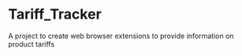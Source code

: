# Tariff_Tracker
A project to create web browser extensions to provide information on product tariffs
